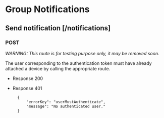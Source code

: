 # Group Notifications

## Send notification [/notifications]

### POST

*WARNING: This route is for testing purpose only, it may be removed soon.*

The user corresponding to the authentication token must have already attached a device by calling the appropriate route.

+ Response 200

+ Response 401

        {
            "errorKey": "userMustAuthenticate",
            "message": "No authenticated user."
        }
